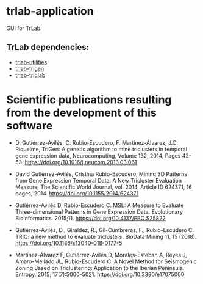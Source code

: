 # trlab-application

GUI for TrLab.

## TrLab dependencies:
- [trlab-utilities](https://github.com/davgutavi/trlab-utilities)
- [trlab-trigen](https://github.com/davgutavi/trlab-trigen)
- [trlab-triqlab](https://github.com/davgutavi/trlab-triqlab)

# Scientific publications resulting from the development of this software

- D. Gutiérrez-Avilés, C. Rubio-Escudero, F. Martínez-Álvarez, J.C. Riquelme, TriGen: A genetic algorithm to mine triclusters in temporal gene expression data, Neurocomputing, Volume 132, 2014, Pages 42-53. https://doi.org/10.1016/j.neucom.2013.03.061

- David Gutiérrez-Avilés, Cristina Rubio-Escudero, Mining 3D Patterns from Gene Expression Temporal Data: A New Tricluster Evaluation Measure, The Scientific World Journal, vol. 2014, Article ID 624371, 16 pages, 2014. https://doi.org/10.1155/2014/624371

- Gutiérrez-Avilés D, Rubio-Escudero C. MSL: A Measure to Evaluate Three-dimensional Patterns in Gene Expression Data. Evolutionary Bioinformatics. 2015;11. https://doi.org/10.4137/EBO.S25822

- Gutiérrez-Avilés, D., Giráldez, R., Gil-Cumbreras, F., Rubio-Escudero C. TRIQ: a new method to evaluate triclusters. BioData Mining 11, 15 (2018). https://doi.org/10.1186/s13040-018-0177-5

- Martínez-Álvarez F, Gutiérrez-Avilés D, Morales-Esteban A, Reyes J, Amaro-Mellado JL, Rubio-Escudero C. A Novel Method for Seismogenic Zoning Based on Triclustering: Application to the Iberian Peninsula. Entropy. 2015; 17(7):5000-5021. https://doi.org/10.3390/e17075000
